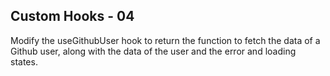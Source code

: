 ## Custom Hooks - 04

Modify the useGithubUser hook to return the function to fetch the data of a Github user, along with the data of the user and the error and loading states.